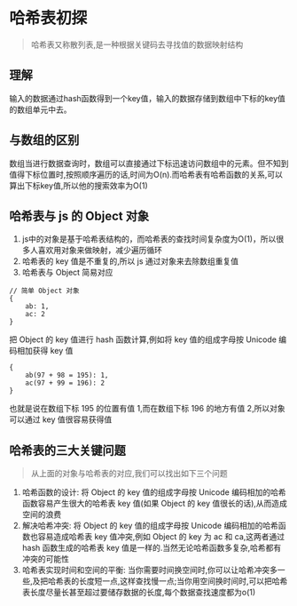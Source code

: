 
# 哈希表初探
> 哈希表又称散列表,是一种根据关键码去寻找值的数据映射结构

## 理解
输入的数据通过hash函数得到一个key值，输入的数据存储到数组中下标的key值的数组单元中去。

## 与数组的区别
数组当进行数据查询时，数组可以直接通过下标迅速访问数组中的元素。但不知到值得下标位置时,按照顺序遍历的话,时间为O(n).而哈希表有哈希函数的关系,可以算出下标key值,所以他的搜索效率为O(1)

## 哈希表与 js 的 Object 对象
1. js中的对象是基于哈希表结构的，而哈希表的查找时间复杂度为O(1)，所以很多人喜欢用对象来做映射，减少遍历循环
2. 哈希表的 key 值是不重复的,所以 js 通过对象来去除数组重复值
3. 哈希表与 Object 简易对应

```
// 简单 Object 对象
{
    ab: 1,
    ac: 2
}
```

把 Object 的 key 值进行 hash 函数计算,例如将 key 值的组成字母按 Unicode 编码相加获得 key 值

```
{
    ab(97 + 98 = 195): 1,
    ac(97 + 99 = 196): 2
}
```

也就是说在数组下标 195 的位置有值 1,而在数组下标 196 的地方有值 2,所以对象可以通过 key 值很容易获得值

## 哈希表的三大关键问题
> 从上面的对象与哈希表的对应,我们可以找出如下三个问题

1. 哈希函数的设计: 将 Object 的 key 值的组成字母按 Unicode 编码相加的哈希函数容易产生很大的哈希表 key 值(如果 Object 的 key 值很长的话),从而造成空间的浪费
2. 解决哈希冲突: 将 Object 的 key 值的组成字母按 Unicode 编码相加的哈希函数也容易造成哈希表 key 值冲突,例如 Object 的 key 为 ac 和 ca,这两者通过 hash 函数生成的哈希表 key 值是一样的.当然无论哈希函数多复杂,哈希都有冲突的可能性 
3. 哈希表实现时间和空间的平衡: 当你需要时间换空间时,你可以让哈希冲突多一些,及把哈希表的长度短一点,这样查找慢一点;当你用空间换时间时,可以把哈希表长度尽量长甚至超过要储存数据的长度,每个数据查找速度都为o(1)

